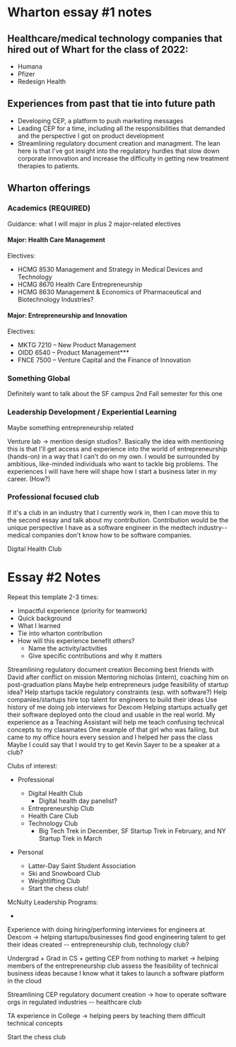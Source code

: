 # Wharton essay #1 notes

## Healthcare/medical technology companies that hired out of Whart for the class of 2022:

- Humana
- Pfizer
- Redesign Health

## Experiences from past that tie into future path

- Developing CEP, a platform to push marketing messages
- Leading CEP for a time, including all the responsibilities that demanded and the perspective I got on product development
- Streamlining regulatory document creation and managment. The lean here is that I've got insight into the regulatory hurdles that slow down corporate innovation and increase the difficulty in getting new treatment therapies to patients.

## Wharton offerings

### Academics (REQUIRED)

Guidance: what I will major in plus 2 major-related electives

#### Major: Health Care Management

Electives:
    
- HCMG 8530 Management and Strategy in Medical Devices and Technology
- HCMG 8670 Health Care Entrepreneurship
- HCMG 8630 Management & Economics of Pharmaceutical and Biotechnology Industries?

#### Major: Entrepreneurship and Innovation

Electives:

- MKTG 7210 – New Product Management
- OIDD 6540 – Product Management***
- FNCE 7500 – Venture Capital and the Finance of Innovation


### Something Global

Definitely want to talk about the SF campus 2nd Fall semester for this one

### Leadership Development / Experiential Learning

Maybe something entrepreneurship related

Venture lab -> mention design studios?. Basically the idea with mentioning this is that I'll get access and experience into the world of entrepreneurship (hands-on) in a way that I can't do on my own. I would be surrounded by ambitious, like-minded individuals who want to tackle big problems. The experiences I will have here will shape how I start a business later in my career. (How?)

### Professional focused club

If it's a club in an industry that I currently work in, then I can move this to the second essay and talk about my contribution. Contribution would be the unique perspective I have as a software engineer in the medtech industry--medical companies don't know how to be software companies.

Digital Health Club

# Essay #2 Notes

Repeat this template 2-3 times:
    
- Impactful experience (priority for teamwork)
- Quick background
- What I learned
- Tie into wharton contribution
- How will this experience benefit others?
    - Name the activity/activities
    - Give specific contributions and why it matters

Streamlining regulatory document creation
Becoming best friends with David after conflict on mission
Mentoring nicholas (intern), coaching him on post-graduation plans
Maybe help entrepreneurs judge feasibility of startup idea?
Help startups tackle regulatory constraints (esp. with software?)
Help companies/startups hire top talent for engineers to build their ideas
    Use history of me doing job interviews for Dexcom
Helping startups actually get their software deployed onto the cloud and usable in the real world.
My experience as a Teaching Assistant will help me teach confusing technical concepts to my classmates
    One example of that girl who was failing, but came to my office hours every session and I helped her pass the class
Maybe I could say that I would try to get Kevin Sayer to be a speaker at a club?


Clubs of interest:

- Professional
    - Digital Health Club
        - Digital health day panelist?
    - Entrepreneurship Club
    - Health Care Club
    - Technology Club
        - Big Tech Trek in December, SF Startup Trek in February, and NY Startup Trek in March

- Personal
    - Latter-Day Saint Student Association
    - Ski and Snowboard Club
    - Weightlifting Club
    - Start the chess club!

McNulty Leadership Programs:

- 
Experience with doing hiring/performing interviews for engineers at Dexcom
    -> helping startups/businesses find good engineering talent to get their ideas created -- entrepreneurship club, technology club?

Undergrad + Grad in CS + getting CEP from nothing to market
    -> helping members of the entrepreneurship club assess the feasibility of technical business ideas because I know what it takes to launch a software platform in the cloud

Streamlining CEP regulatory document creation 
    -> how to operate software orgs in regulated industries -- healthcare club

TA experience in College
    -> helping peers by teaching them difficult technical concepts

Start the chess club